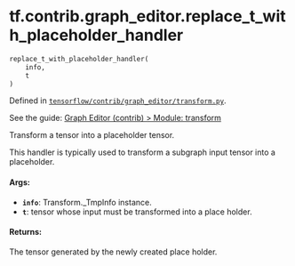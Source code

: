 <div itemscope itemtype="http://developers.google.com/ReferenceObject">
<meta itemprop="name" content="tf.contrib.graph_editor.replace_t_with_placeholder_handler" />
</div>

# tf.contrib.graph_editor.replace_t_with_placeholder_handler

``` python
replace_t_with_placeholder_handler(
    info,
    t
)
```



Defined in [`tensorflow/contrib/graph_editor/transform.py`](https://www.tensorflow.org/code/tensorflow/contrib/graph_editor/transform.py).

See the guide: [Graph Editor (contrib) > Module: transform](../../../../../api_guides/python/contrib.graph_editor.md#Module_transform)

Transform a tensor into a placeholder tensor.

This handler is typically used to transform a subgraph input tensor into a
placeholder.

#### Args:

* <b>`info`</b>: Transform._TmpInfo instance.
* <b>`t`</b>: tensor whose input must be transformed into a place holder.

#### Returns:

  The tensor generated by the newly created place holder.
